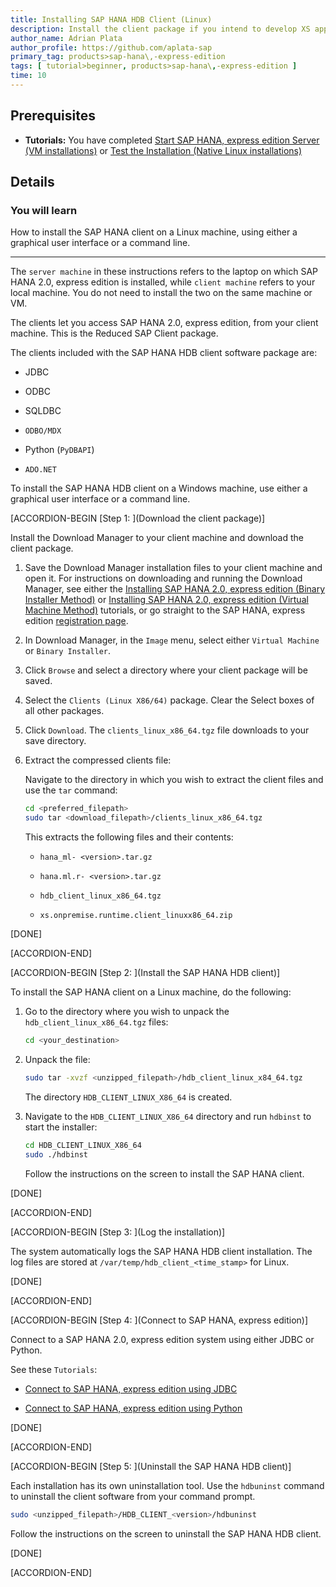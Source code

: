 ```yaml
---
title: Installing SAP HANA HDB Client (Linux)
description: Install the client package if you intend to develop XS applications on a machine that will not have a local SAP HANA 2.0, express edition installation.
author_name: Adrian Plata
author_profile: https://github.com/aplata-sap
primary_tag: products>sap-hana\,-express-edition
tags: [ tutorial>beginner, products>sap-hana\,-express-edition ]
time: 10
---
```


<!-- loio14767ea1c8174336aa72126a82d8551b -->

## Prerequisites
 - **Tutorials:** You have completed [Start SAP HANA, express edition Server (VM installations)](https://developers.sap.com/tutorials/hxe-ua-getting-started-vm.html) or [Test the Installation (Native Linux installations)](https://developers.sap.com/tutorials/hxe-ua-test-binary.html)

## Details
### You will learn
How to install the SAP HANA client on a Linux machine, using either a graphical user interface or a command line.

---

The `server machine` in these instructions refers to the laptop on which SAP HANA 2.0, express edition is installed, while `client machine` refers to your local machine. You do not need to install the two on the same machine or VM.

The clients let you access SAP HANA 2.0, express edition, from your client machine. This is the Reduced SAP Client package.

The clients included with the SAP HANA HDB client software package are:

-   JDBC

-   ODBC

-   SQLDBC

-   `ODBO/MDX`

-   Python (`PyDBAPI`)

-   `ADO.NET`


To install the SAP HANA HDB client on a Windows machine, use either a graphical user interface or a command line.

[ACCORDION-BEGIN [Step 1: ](Download the client package)]

Install the Download Manager to your client machine and download the client package.

1.  Save the Download Manager installation files to your client machine and open it. For instructions on downloading and running the Download Manager, see either the [Installing SAP HANA 2.0, express edition (Binary Installer Method)](https://developers.sap.com/tutorials/hxe-ua-installing-binary.html) or [Installing SAP HANA 2.0, express edition (Virtual Machine Method)](https://developers.sap.com/tutorials/hxe-ua-installing-vm-image.html) tutorials, or go straight to the SAP HANA, express edition [registration page](https://www.sap.com/cmp/ft/crm-xu16-dat-hddedft/index.html).

2.  In Download Manager, in the `Image` menu, select either `Virtual Machine` or `Binary Installer`.

3.  Click `Browse` and select a directory where your client package will be saved.

4.  Select the `Clients (Linux X86/64)` package. Clear the Select boxes of all other packages.

5.  Click `Download`. The `clients_linux_x86_64.tgz` file downloads to your save directory.

6.  Extract the compressed clients file:

    Navigate to the directory in which you wish to extract the client files and use the `tar` command:

    ```bash
    cd <preferred_filepath>
    sudo tar <download_filepath>/clients_linux_x86_64.tgz
    ```

    This extracts the following files and their contents:

    -   `hana_ml- <version>.tar.gz`

    -   `hana.ml.r- <version>.tar.gz`

    -   `hdb_client_linux_x86_64.tgz`

    -   `xs.onpremise.runtime.client_linuxx86_64.zip`


[DONE]

[ACCORDION-END]

[ACCORDION-BEGIN [Step 2: ](Install the SAP HANA HDB client)]

To install the SAP HANA client on a Linux machine, do the following:

1.  Go to the directory where you wish to unpack the `hdb_client_linux_x86_64.tgz` files:

    ```bash
    cd <your_destination>
    ```

2.  Unpack the file:

    ```bash
    sudo tar -xvzf <unzipped_filepath>/hdb_client_linux_x84_64.tgz
    ```

    The directory `HDB_CLIENT_LINUX_X86_64` is created.

3.  Navigate to the `HDB_CLIENT_LINUX_X86_64` directory and run `hdbinst` to start the installer:

    ```bash
    cd HDB_CLIENT_LINUX_X86_64
    sudo ./hdbinst
    ```

    Follow the instructions on the screen to install the SAP HANA client.


[DONE]

[ACCORDION-END]

[ACCORDION-BEGIN [Step 3: ](Log the installation)]

The system automatically logs the SAP HANA HDB client installation. The log files are stored at `/var/temp/hdb_client_<time_stamp>` for Linux.

[DONE]

[ACCORDION-END]

[ACCORDION-BEGIN [Step 4: ](Connect to SAP HANA, express edition)]

Connect to a SAP HANA 2.0, express edition system using either JDBC or Python.

See these `Tutorials`:

-   [Connect to SAP HANA, express edition using JDBC](https://developers.sap.com/tutorials/hxe-connect-hxe-using-jdbc.html)

-   [Connect to SAP HANA, express edition using Python](https://developers.sap.com/tutorials/hxe-python-connection.html)


[DONE]

[ACCORDION-END]

[ACCORDION-BEGIN [Step 5: ](Uninstall the SAP HANA HDB client)]

Each installation has its own uninstallation tool. Use the `hdbuninst` command to uninstall the client software from your command prompt.

```bash
sudo <unzipped_filepath>/HDB_CLIENT_<version>/hdbuninst
```

Follow the instructions on the screen to uninstall the SAP HANA HDB client.

[DONE]

[ACCORDION-END]
